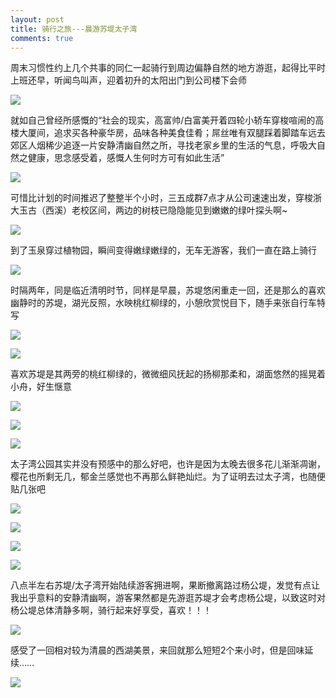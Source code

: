 ```yaml
---
layout: post
title: 骑行之旅---晨游苏堤太子湾
comments: true
---
```


周末习惯性约上几个共事的同仁一起骑行到周边偏静自然的地方游逛，起得比平时上班还早，听闻鸟叫声，迎着初升的太阳出门到公司楼下会师

![](https://cdn.jsdelivr.net/gh/omoway/oss/images/lifecycles/sunrise.jpg)

就如自己曾经所感慨的“社会的现实，高富帅/白富美开着四轮小轿车穿梭喧闹的高楼大厦间，追求买各种豪华房，品味各种美食佳肴；屌丝唯有双腿踩着脚踏车远去郊区人烟稀少追逐一片安静清幽自然之所，寻找老家乡里的生活的气息，呼吸大自然之健康，思念感受着，感慨人生何时方可有如此生活”

![](https://cdn.jsdelivr.net/gh/omoway/oss/images/lifecycles/zhongfaroad.jpg)

可惜比计划的时间推迟了整整半个小时，三五成群7点才从公司速速出发，穿梭浙大玉古（西溪）老校区间，两边的树枝已隐隐能见到嫩嫩的绿叶探头啊\~

![](https://cdn.jsdelivr.net/gh/omoway/oss/images/lifecycles/zju.jpg)

到了玉泉穿过植物园，瞬间变得嫩绿嫩绿的，无车无游客，我们一直在路上骑行

![](https://cdn.jsdelivr.net/gh/omoway/oss/images/lifecycles/yuquanroad.jpg)

时隔两年，同是临近清明时节，同样是早晨，苏堤悠闲重走一回，还是那么的喜欢幽静时的苏堤，湖光反照，水映桃红柳绿的，小憩欣赏悦目下，随手来张自行车特写

![](https://cdn.jsdelivr.net/gh/omoway/oss/images/lifecycles/xihusudi.jpg)

![](https://cdn.jsdelivr.net/gh/omoway/oss/images/lifecycles/bike.jpg)

喜欢苏堤是其两旁的桃红柳绿的，微微细风抚起的扬柳那柔和，湖面悠然的摇晃着小舟，好生惬意

![](https://cdn.jsdelivr.net/gh/omoway/oss/images/lifecycles/sudi.jpg)

![](https://cdn.jsdelivr.net/gh/omoway/oss/images/lifecycles/flower.jpg)

![](https://cdn.jsdelivr.net/gh/omoway/oss/images/lifecycles/xihu.jpg)

太子湾公园其实并没有预感中的那么好吧，也许是因为太晚去很多花儿渐渐凋谢，樱花也所剩无几，郁金兰感觉也不再那么鲜艳灿烂。为了证明去过太子湾，也随便贴几张吧

![](https://cdn.jsdelivr.net/gh/omoway/oss/images/lifecycles/yinghua.jpg)

![](https://cdn.jsdelivr.net/gh/omoway/oss/images/lifecycles/yujinhua.jpg)

![](https://cdn.jsdelivr.net/gh/omoway/oss/images/lifecycles/yujinhua-photo.jpg)

![](https://cdn.jsdelivr.net/gh/omoway/oss/images/lifecycles/taiziwan.jpg)

八点半左右苏堤/太子湾开始陆续游客拥进啊，果断撤离路过杨公堤，发觉有点让我出乎意料的安静清幽啊，游客果然都是先游逛苏堤才会考虑杨公堤，以致这时对杨公堤总体清静多啊，骑行起来好享受，喜欢！！！

![](https://cdn.jsdelivr.net/gh/omoway/oss/images/lifecycles/yanggongdi.jpg)

感受了一回相对较为清晨的西湖美景，来回就那么短短2个来小时，但是回味延续……

![](https://cdn.jsdelivr.net/gh/omoway/oss/images/lifecycles/licheng.jpg!)
